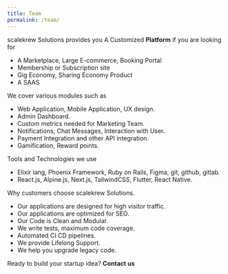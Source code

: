 ```yaml
---
title: Team
permalink: /team/
---
```


scalekrew Solutions provides you A Customized **Platform** if you are looking for
- A Marketplace, Large E-commerce, Booking Portal
- Membership or Subscription site
- Gig Economy, Sharing Economy Product
- A SAAS

We cover various modules such as
- Web Application, Mobile Application, UX design.
- Admin Dashboard.
- Custom metrics needed for Marketing Team.
- Notifications, Chat Messages, Interaction with User.
- Payment Integration and other API integration.
- Gamification, Reward points.

Tools and Technologies we use
- Elixir lang, Phoenix Framework, Ruby on Rails, Figma, git, github, gitlab.
- React.js, Alpine.js, Next.js, TailwindCSS, Flutter, React Native.

Why customers choose scalekrew Solutions.
- Our applications are designed for high visitor traffic. 
- Our applications are optimized for SEO.
- Our Code is Clean and Modular. 
- We write tests, maximum code coverage.
- Automated CI CD pipelines.
- We provide Lifelong Support.
- We help you upgrade legacy code.

Ready to build your startup idea? **Contact us**